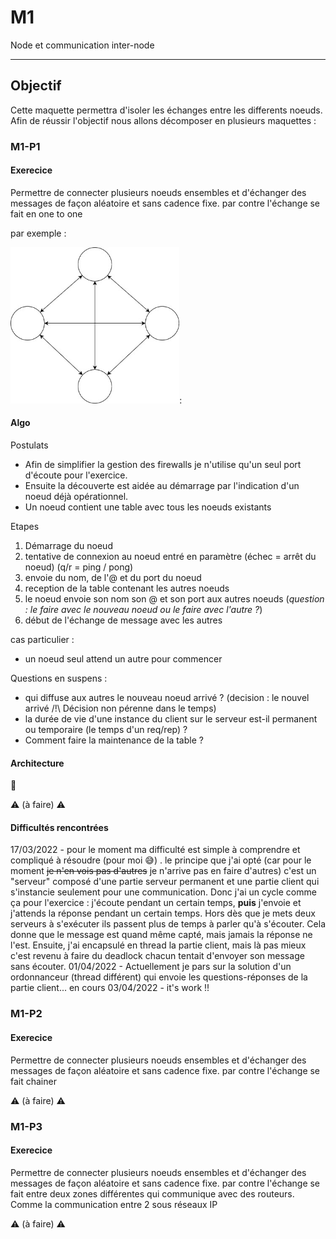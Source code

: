 # M1
Node et communication inter-node

---

## Objectif

Cette maquette permettra d'isoler les échanges entre les differents noeuds.
Afin de réussir l'objectif nous allons décomposer en plusieurs maquettes :

### M1-P1 


#### Exerecice

Permettre de connecter plusieurs noeuds ensembles et d'échanger des messages de façon aléatoire et sans cadence fixe.
par contre l'échange se fait en one to one

par exemple : 

<img alt="Schema" height="250" src="img/M1/M1-P1-ex.jpg"/>:

#### Algo 

Postulats
- Afin de simplifier la gestion des firewalls je n'utilise qu'un seul port d'écoute pour l'exercice.
- Ensuite la découverte est aidée au démarrage par l'indication d'un noeud déjà opérationnel.
- Un noeud contient une table avec tous les noeuds existants 

Etapes
1. Démarrage du noeud
2. tentative de connexion au noeud entré en paramètre (échec = arrêt du noeud) (q/r = ping / pong)
3. envoie du nom, de l'@ et du port du noeud
4. reception de la table contenant les autres noeuds
5. le noeud envoie son nom son @ et son port aux autres noeuds (_question : le faire avec le nouveau noeud
ou le faire avec l'autre ?_)
6. début de l'échange de message avec les autres


cas particulier : 
- un noeud seul attend un autre pour commencer

Questions en suspens :
- qui diffuse aux autres le nouveau noeud arrivé ? (decision : le nouvel arrivé /!\ Décision non pérenne dans le temps)
- la durée de vie d'une instance du client sur le serveur est-il permanent ou temporaire (le temps d'un req/rep) ?
- Comment faire la maintenance de la table ?

#### Architecture

:construction: 

:warning: (à faire) :warning:


#### Difficultés rencontrées
17/03/2022 - pour le moment ma difficulté est simple à comprendre et compliqué à résoudre (pour moi :sweat_smile:) .
le principe que j'ai opté (car pour le moment ~~je n'en vois pas d'autres~~ je n'arrive pas en faire d'autres) c'est un "serveur" composé d'une partie serveur permanent et une partie client qui s'instancie seulement pour une communication.
Donc j'ai un cycle comme ça pour l'exercice : j'écoute pendant un certain temps, **puis** j'envoie et j'attends la réponse pendant un certain temps. Hors dès que je mets deux serveurs à s'exécuter ils passent plus de temps à parler qu'à s'écouter. Cela donne que le message est quand même capté, mais jamais la réponse ne l'est.
Ensuite, j'ai encapsulé en thread la partie client, mais là pas mieux c'est revenu à faire du deadlock chacun tentait d'envoyer son message sans écouter. 
01/04/2022 - Actuellement je pars sur la solution d'un ordonnanceur (thread différent) qui envoie les questions-réponses de la partie client... en cours
03/04/2022 - it's work !!


### M1-P2 


#### Exerecice

Permettre de connecter plusieurs noeuds ensembles et d'échanger des messages de façon aléatoire et sans cadence fixe.
par contre l'échange se fait chainer

:warning: (à faire) :warning:

### M1-P3 


#### Exerecice

Permettre de connecter plusieurs noeuds ensembles et d'échanger des messages de façon aléatoire et sans cadence fixe.
par contre l'échange se fait entre deux zones différentes qui communique avec des routeurs. Comme la communication entre 2 sous réseaux IP

:warning: (à faire) :warning:
